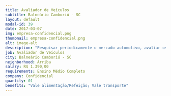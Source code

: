 ```yaml
---
title: Avaliador de Veículos
subtitle: Balneário Camboriú - SC
layout: default
modal-id: 39
date: 2017-03-07
img: empresa-confidencial.png
thumbnail: empresa-confidencial.png
alt: image-alt
description: "Pesquisar periodicamente o mercado automotivo, avaliar os veículos usados que farão parte da negociação na troca por veículos novos ou usados. </br> Horário: Segunda a sábado - Horário a combinar"
job: Avaliador de Veículos
city: Balneário Camboriú - SC
neighborhood: Arriba
salary: R$ 1.390,00
requirements: Ensino Médio Completo
company: Confidencial
quantity: 01
benefits: "Vale alimentação/Refeição; Vale transporte"
---
```

